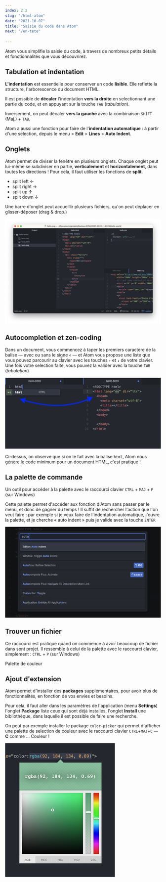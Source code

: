 ```yaml
---
index: 2.2
slug: "/html-atom"
date: "2021-10-07"
title: "Saisie du code dans Atom"
next: "/en-tete"

---
```


Atom vous simplifie la saisie du code, 
à travers de nombreux petits détails et fonctionnalités que vous découvrirez. 

## Tabulation et indentation

**L'indentation** est essentielle pour conserver un code **lisible**. Elle reflette la structure, l'arborescence du document HTML. 

Il est possible de **décaler** l'indentation **vers la droite** en selectionnant une partie du code, et en appuyant sur la touche `TAB` (*tabulation*). 

Inversement,  on peut décaler **vers la gauche** avec la combinaison `SHIFT`  (Maj.) + `TAB`.

Atom a aussi une fonction pour faire de l'**indentation automatique** : 
à partir d'une selection, depuis le menu > **Edit** > **Lines** > **Auto Indent**.  

## Onglets

Atom permet de diviser la fenêtre en plusieurs onglets. Chaque onglet peut lui-même se subdiviser en partie, **verticalement** et **horizontalement**, dans toutes les directions ! Pour cela, il faut utiliser les fonctions de **split**.

- split left ← 
- split right → 
- split up ↑
- split down ↓

Une barre d'onglet peut accueillir plusieurs fichiers, qu'on peut déplacer en glisser-déposer (drag & drop.)

![atom-tabs](./images/atom-tabs.png)

## Autocompletion et zen-coding

Dans un document, vous commencez à taper les premiers caractère de la balise
— avec ou sans le signe `<` — et Atom vous propose une liste que vous pouvez
parcourir au clavier avec les touches `↑` et `↓` de votre clavier. 
Une fois votre selection faite, vous pouvez la valider avec la touche `TAB` (*tabulation*)

![html+tab](./images/html-tab.png)

Ci-dessus, on observe que si on le fait avec la balise `html`, Atom nous génère le code minimum pour un document HTML, c'est pratique !

## La palette de commande

Un outil pour accéder à la palette avec le raccourci clavier `CTRL` + `MAJ` +  `P` (sur Windows)

Cette palette permet d'accéder aux fonction d'Atom sans passer par le menu, et donc de gagner du temps ! Il suffit de rechercher l'action que l'on veut faire : par exemple si je veux faire de l'indentation automatique, j'ouvre la palette, et je cherche « auto indent » puis je valide avec la touche `ENTER` 

![atom palette](./images/atom-palette.png)

## Trouver un fichier

Ce raccourci est pratique quand on commence à avoir beaucoup de fichier dans sont projet. Il ressemble à celui de la palette avec le raccourci clavier, simplement : `CTRL` + `P` (sur Windows)

Palette de couleur

## Ajout d'extension

Atom permet d'installer des **packages** supplémentaires, pour avoir plus de fonctionnalités, en fonction de vos envies et besoins. 

Pour cela, il faut aller dans les paramètres de l'application (menu **Settings**) l'onglet **Package** liste ceux qui sont déjà installés, l'onglet **Install** une bibliothèque, dans laquelle il est possible de faire une recherche.

On peut par exemple installer le package `color-picker` qui permet d'afficher une palette de selection de couleur avec le raccourci clavier `CTRL`+`MAJ`+`C` — **C** comme … Couleur !

![package-atom-color-picker](./images/package-atom-color-picker.png)

